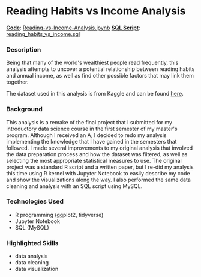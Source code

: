 # Reading Habits vs Income Analysis

<u>**Code**</u>: [Reading-vs-Income-Analysis.ipynb](https://github.com/dannyjimenez98/Reading-Habits-vs-Income-Analysis/blob/91060b03eacba6055966328a4d8c7b198fb263ca/Reading-vs-Income-Analysis.ipynb)
<u>**SQL Script**</u>: [reading_habits_vs_income.sql](https://github.com/dannyjimenez98/Reading-Habits-vs-Income-Analysis/blob/e34bbe92ca798c2f7eb271e4c7128892a9ec8059/reading_habits_vs_income.sql)

### Description
Being that many of the world's wealthiest people read frequently, this analysis attempts to uncover a potential relationship between reading habits and annual income, as well as find other possible factors that may link them together.

The dataset used in this analysis is from Kaggle and can be found [here](https://www.kaggle.com/datasets/vipulgote4/reading-habit-dataset?datasetId=856212&sortBy=dateRun&tab=bookmarked%21%5Bimage.png%5D%28attachment%3Aimage.png%29).

### Background
This analysis is a remake of the final project that I submitted for my introductory data science course in the first semester of my master's program. Although I received an A, I decided to redo my analysis implementing the knowledge that I have gained in the semesters that followed. I made several improvements to my original analysis that involved the data preparation process and how the dataset was filtered, as well as selecting the most appropriate statistical measures to use. The original project was a standard R script and a written paper, but I re-did my analysis this time using R kernel with Jupyter Notebook to easily describe my code and show the visualizations along the way. I also performed the same data cleaning and analysis with an SQL script using MySQL.

### Technologies Used
- R programming (ggplot2, tidyverse)
- Jupyter Notebook
- SQL (MySQL)

### Highlighted Skills
- data analysis
- data cleaning
- data visualization
